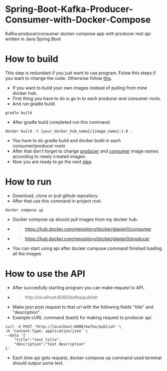 # Spring-Boot-Kafka-Producer-Consumer-with-Docker-Compose
Kafka producer/consumer docker-compose app with producer rest api written in Java Spring Boot

# How to build
This step is redundant if you just want to use program. Folow this steps if you want to change the code. Otherwise follow [this](https://github.com/Glaxier0/Spring-Boot-Kafka#how-to-run).
 - If you want to build your own images instead of pulling from mine docker hub.
 - First thing you have to do is go in to each producer and consumer roots.
 - And run gradle build.
 ```
gradle build
```
 - After gradle build completed run this command.
```
docker build -t {your_docker_hub_name}/{image_name}:1.0 .
```
 - You have to do gradle build and docker build in each consumer/producer roots
 - After that don't forget to change [producer](https://github.com/Glaxier0/Spring-Boot-Kafka/blob/bedaaf10279d3e2eb57d67642ea693630a6b1d10/docker-compose.yml#L24) and [consumer](https://github.com/Glaxier0/Spring-Boot-Kafka/blob/bedaaf10279d3e2eb57d67642ea693630a6b1d10/docker-compose.yml#L36) image names according to newly created images.
 - Now you are ready to go the next [step](https://github.com/Glaxier0/Spring-Boot-Kafka#how-to-run)

# How to run

 - Download, clone or pull github repository.
 - After that use this command in project root.
```
docker compose up
```
 - Docker compose up should pull images from my docker hub.
 - >https://hub.docker.com/repository/docker/glaxier0/consumer
 - >https://hub.docker.com/repository/docker/glaxier0/producer
 - You can start using api after docker compose command finished loading all the images.

# How to use the API
 - After succesfully starting program you can make request to API.
 - >http://localhost:8080/kafka/publish
 - Make json post request to that url with the following fields "title" and "description".
 - Example cURL command (bash) for making request to producer api.

```
curl -X POST 'http://localhost:8080/kafka/publish' \
-H 'Content-Type: application/json' \
--data '{
    "title":"test title",
    "description":"test description"
}'
```
- Each time api gets request, docker compose up command used terminal should output some text.
